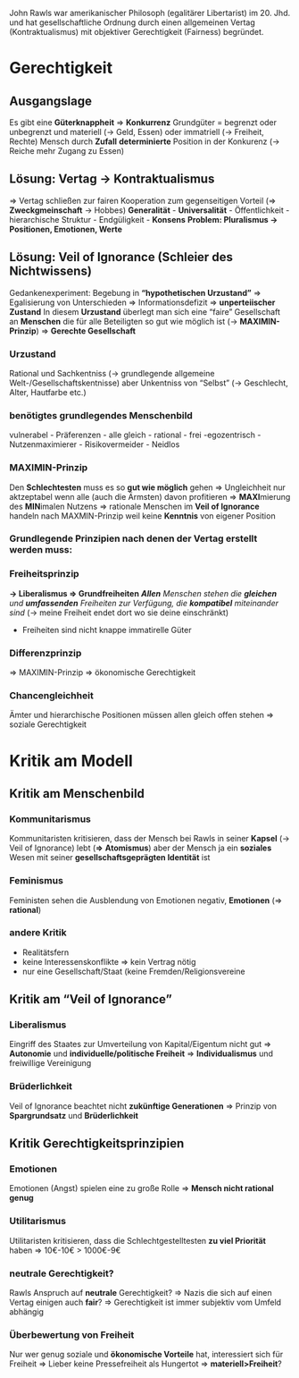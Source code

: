 John Rawls war amerikanischer Philosoph (egalitärer Libertarist) im 20. Jhd. und hat gesellschaftliche Ordnung durch einen allgemeinen Vertag (Kontraktualismus) mit objektiver Gerechtigkeit (Fairness) begründet.
# Gerechtigkeit
## Ausgangslage
Es gibt eine **Güterknappheit** ⇒ **Konkurrenz**
Grundgüter = begrenzt oder unbegrenzt und materiell (→ Geld, Essen) oder immatriell (→ Freiheit, Rechte)
Mensch durch **Zufall** **determinierte** Position in der Konkurenz (→ Reiche mehr Zugang zu Essen)
## Lösung: Vertag → Kontraktualismus
⇒ Vertag schließen zur fairen Kooperation zum gegenseitigen Vorteil (⇒ **Zweckgmeinschaft** → Hobbes)
**Generalität** - **Universalität** - Öffentlichkeit - hierarchische Struktur - Endgüligkeit - **Konsens**
**Problem: Pluralismus → Positionen, Emotionen, Werte**
## Lösung: Veil of Ignorance (Schleier des Nichtwissens)
Gedankenexperiment:
Begebung in **“hypothetischen Urzustand”** ⇒ Egalisierung von Unterschieden ⇒ Informationsdefizit ⇒ **unperteiischer Zustand**
In diesem **Urzustand** überlegt man sich eine “faire” Gesellschaft an **Menschen** die für alle Beteiligten so gut wie möglich ist (→ **MAXIMIN-Prinzip**) ⇒ **Gerechte Gesellschaft**
### Urzustand
Rational und Sachkentniss (→ grundlegende allgemeine Welt-/Gesellschaftskentnisse) aber Unkentniss von “Selbst” (→ Geschlecht, Alter, Hautfarbe etc.)
### benötigtes grundlegendes Menschenbild
vulnerabel - Präferenzen - alle gleich - rational - frei -egozentrisch - Nutzenmaximierer - Risikovermeider - Neidlos
### MAXIMIN-Prinzip
Den **Schlechtesten** muss es so **gut wie möglich** gehen ⇒ Ungleichheit nur aktzeptabel wenn alle (auch die Ärmsten) davon profitieren
⇒ **MAXI**mierung des **MIN**imalen Nutzens ⇒ rationale Menschen im **Veil of Ignorance** handeln nach MAXMIN-Prinzip weil keine **Kenntnis** von eigener Position
### **Grundlegende Prinzipien nach denen der Vertag erstellt werden muss:**
### Freiheitsprinzip
**→ Liberalismus ⇒ Grundfreiheiten**
_**Allen** Menschen stehen die **gleichen** und **umfassenden** Freiheiten zur Verfügung, die **kompatibel** miteinander sind_ (→ meine Freiheit endet dort wo sie deine einschränkt)
- Freiheiten sind nicht knappe immatirelle Güter
### Differenzprinzip
⇒ MAXIMIN-Prinzip
⇒ ökonomische Gerechtigkeit
### Chancengleichheit
Ämter und hierarchische Positionen müssen allen gleich offen stehen
⇒ soziale Gerechtigkeit
# Kritik am Modell

## Kritik am Menschenbild

### Kommunitarismus

Kommunitaristen kritisieren, dass der Mensch bei Rawls in seiner **Kapsel** (→ Veil of Ignorance) lebt (**⇒** **Atomismus**) aber der Mensch ja ein **soziales** Wesen mit seiner **gesellschaftsgeprägten Identität** ist
### Feminismus
Feministen sehen die Ausblendung von Emotionen negativ, **Emotionen** (⇒ **rational**)
### andere Kritik
- Realitätsfern
- keine Interessenskonflikte ⇒ kein Vertrag nötig
- nur eine Gesellschaft/Staat (keine Fremden/Religionsvereine
## Kritik am “Veil of Ignorance”
### Liberalismus
Eingriff des Staates zur Umverteilung von Kapital/Eigentum nicht gut
⇒ **Autonomie** und **individuelle/politische Freiheit** ⇒ **Individualismus** und freiwillige Vereinigung
### Brüderlichkeit
Veil of Ignorance beachtet nicht **zukünftige Generationen** ⇒ Prinzip von **Spargrundsatz** und **Brüderlichkeit**
## Kritik Gerechtigkeitsprinzipien
### Emotionen
Emotionen (Angst) spielen eine zu große Rolle ⇒ **Mensch nicht rational genug**
### Utilitarismus
Utilitaristen kritisieren, dass die Schlechtgestelltesten **zu viel Priorität** haben
⇒ 10€-10€ > 1000€-9€
### neutrale Gerechtigkeit?
Rawls Anspruch auf **neutrale** Gerechtigkeit? ⇒ Nazis die sich auf einen Vertag einigen auch **fair**?
⇒ Gerechtigkeit ist immer subjektiv vom Umfeld abhängig
### Überbewertung von Freiheit
Nur wer genug soziale und **ökonomische Vorteile** hat, interessiert sich für Freiheit
⇒ Lieber keine Pressefreiheit als Hungertot ⇒ **materiell>Freiheit**?